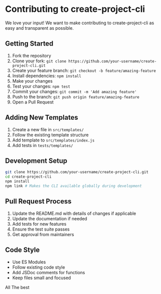 # Contributing to create-project-cli

We love your input! We want to make contributing to create-project-cli as easy and transparent as possible.

## Getting Started

1. Fork the repository
2. Clone your fork: `git clone https://github.com/your-username/create-project-cli.git`
3. Create your feature branch: `git checkout -b feature/amazing-feature`
4. Install dependencies: `npm install`
5. Make your changes
6. Test your changes: `npm test`
7. Commit your changes: `git commit -m 'Add amazing feature'`
8. Push to the branch: `git push origin feature/amazing-feature`
9. Open a Pull Request

## Adding New Templates

1. Create a new file in `src/templates/`
2. Follow the existing template structure
3. Add template to `src/templates/index.js`
4. Add tests in `tests/templates/`

## Development Setup

```bash
git clone https://github.com/your-username/create-project-cli.git
cd create-project-cli
npm install
npm link # Makes the CLI available globally during development
```

## Pull Request Process

1. Update the README.md with details of changes if applicable
2. Update the documentation if needed
3. Add tests for new features
4. Ensure the test suite passes
5. Get approval from maintainers

## Code Style

- Use ES Modules
- Follow existing code style
- Add JSDoc comments for functions
- Keep files small and focused

All The best